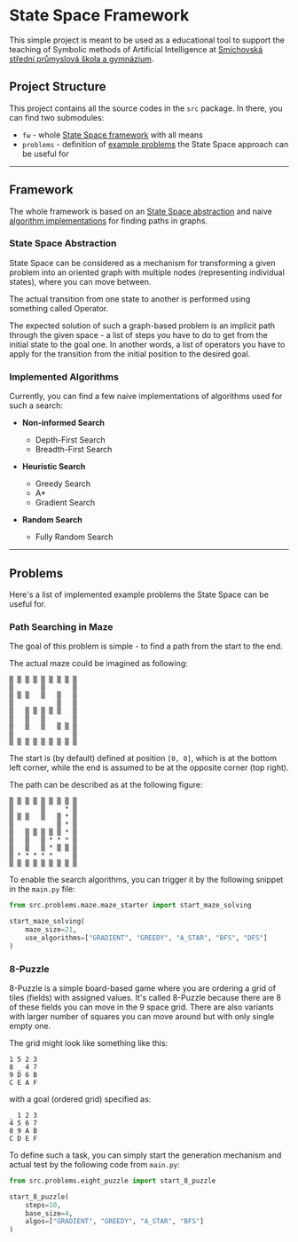 # State Space Framework

This simple project is meant to be used as a educational tool to support 
the teaching of Symbolic methods of Artificial Intelligence at
[Smíchovská střední průmyslová škola a gymnázium](https://ssps.cz/).


## Project Structure

This project contains all the source codes in the `src` package. In there, you
can find two submodules:

- `fw` - whole [State Space framework](#framework) with all means
- `problems` - definition of [example problems](#problems) the State Space 
  approach can be useful for
  
---

## Framework

The whole framework is based on an [State Space abstraction](#state-space-abstraction)
and naive [algorithm implementations](#implemented-algorithms) for finding paths in graphs.


### State Space Abstraction

State Space can be considered as a mechanism for transforming a given problem 
into an oriented graph with multiple nodes (representing individual states),
where you can move between.

The actual transition from one state to another is performed using something 
called Operator.

The expected solution of such a graph-based problem is an implicit path through
the given space - a list of steps you have to do to get from the initial state
to the goal one. In another words, a list of operators you have to apply for
the transition from the initial position to the desired goal.


### Implemented Algorithms

Currently, you can find a few naive implementations of algorithms used for such
a search:

- **Non-informed Search**
    - Depth-First Search
    - Breadth-First Search

- **Heuristic Search**
    - Greedy Search
    - A*
    - Gradient Search
    
- **Random Search**
    - Fully Random Search

---

## Problems

Here's a list of implemented example problems the State Space can be useful
for.

### Path Searching in Maze

The goal of this problem is simple - to find a path from the start to the end.

The actual maze could be imagined as following:

```
▒ ▒ ▒ ▒ ▒ ▒ ▒ ▒ ▒
▒       ▒       ▒
▒ ▒ ▒   ▒   ▒   ▒
▒           ▒   ▒
▒   ▒ ▒ ▒ ▒ ▒   ▒
▒   ▒   ▒       ▒
▒   ▒   ▒   ▒ ▒ ▒
▒               ▒
▒ ▒ ▒ ▒ ▒ ▒ ▒ ▒ ▒
```

The start is (by default) defined at position `[0, 0]`, which is at the bottom
left corner, while the end is assumed to be at the opposite corner (top right).

The path can be described as at the following figure:

```
▒ ▒ ▒ ▒ ▒ ▒ ▒ ▒ ▒
▒       ▒     * ▒
▒ ▒ ▒   ▒   ▒ * ▒
▒           ▒ * ▒
▒   ▒ ▒ ▒ ▒ ▒ * ▒
▒   ▒   ▒ * * * ▒
▒   ▒   ▒ * ▒ ▒ ▒
▒ * * * * *     ▒
▒ ▒ ▒ ▒ ▒ ▒ ▒ ▒ ▒
```

To enable the search algorithms, you can trigger it by the following snippet
in the `main.py` file:

````python
from src.problems.maze.maze_starter import start_maze_solving

start_maze_solving(
    maze_size=21,
    use_algorithms=["GRADIENT", "GREEDY", "A_STAR", "BFS", "DFS"]
)
````


### 8-Puzzle

8-Puzzle is a simple board-based game where you are ordering a grid of tiles
(fields) with assigned values. It's called 8-Puzzle because there are 8 of
these fields you can move in the 9 space grid. There are also variants with
larger number of squares you can move around but with only single empty one.

The grid might look like something like this:

```
1 5 2 3
8 _ 4 7
9 D 6 B
C E A F
```

with a goal (ordered grid) specified as:

```
_ 1 2 3
4 5 6 7
8 9 A B
C D E F
```

To define such a task, you can simply start the generation mechanism and actual
test by the following code from `main.py`:


```python
from src.problems.eight_puzzle import start_8_puzzle

start_8_puzzle(
    steps=10,
    base_size=4,
    algos=["GRADIENT", "GREEDY", "A_STAR", "BFS"]
)
```
